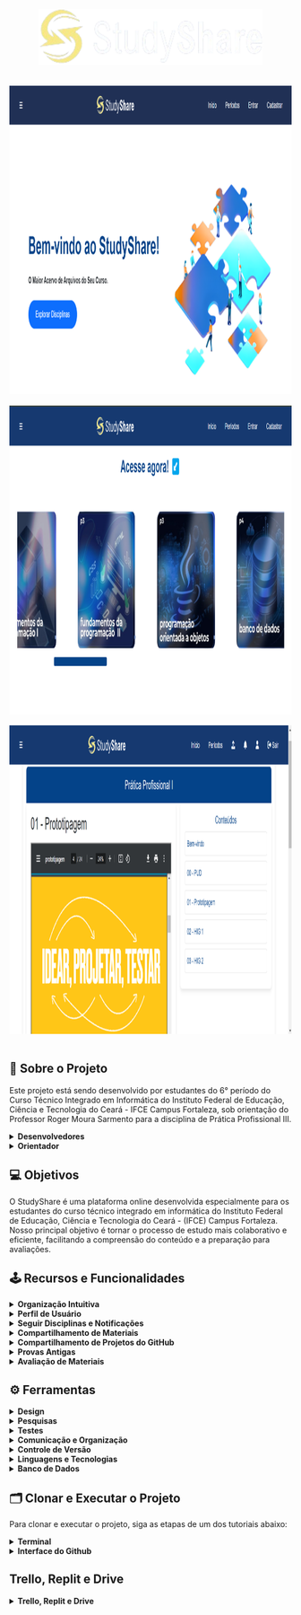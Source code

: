 <div  align="center">
<br><img src="https://github.com/Page-Makers/StudyShare/blob/main/Design/imagens/logo.png"  height= "100px" width="400px"/><br><br><br>
<img src="https://github.com/Page-Makers/StudyShare/blob/main/Design/imagens/index.png"  height= "550px" width="1550px"/><br><br>
<img src="https://github.com/Page-Makers/StudyShare/blob/main/Design/imagens/disciplinas.png"  height= "550px" width="1550px"/><br><br>
<img src="https://github.com/Page-Makers/StudyShare/blob/main/Design/imagens/conteudos.png"  height= "550px" width="1550px"/><br><br>
</div>
<section>
<h2>🔎 Sobre o Projeto</h2>
<p>Este projeto está sendo desenvolvido por estudantes do 6° período do Curso Técnico Integrado em Informática do Instituto Federal de Educação, Ciência e Tecnologia do Ceará - IFCE Campus Fortaleza, sob orientação do Professor Roger Moura Sarmento para a disciplina de Prática Profissional III.</p>

<details>
<summary><b>Desenvolvedores</b></summary>
<ul>
<li>Davi Alves Macêdo</li>
<li>Geissy Kelly Nascimento Neves</li>
<li>Jadise Lane Silva dos Santos</li>
<li>Larissa dos Santos Holanda</li>
<li>Michael Gentil Alexandre</li>
</ul>
</details>

<details>
<summary><b>Orientador</b></summary>
<ul>
<li>Roger Moura Sarmento</li>
</ul>
</details>
</section>

<h2>💻 Objetivos</h2>

O StudyShare é uma plataforma online desenvolvida especialmente para os estudantes do curso técnico integrado em informática do Instituto Federal de Educação, Ciência e Tecnologia do Ceará - (IFCE) Campus Fortaleza. <br>Nosso principal objetivo é tornar o processo de estudo mais colaborativo e eficiente, facilitando a compreensão do conteúdo e a preparação para avaliações.

<h2>🕹 Recursos e Funcionalidades</h2>

<details><summary><b>Organização Intuitiva</b></summary>
A estrutura do site é intuitiva, dividida em períodos (P1, P2, P3, P4, P5, P6) e compreende um total de 17 disciplinas específicas do curso de informática. Para uma experiência personalizada, os usuários podem criar uma conta, acessando recursos adicionais como a visualização de notificações, perfil de usuário e a capacidade de seguir disciplinas específicas.
</details>

<details><summary><b>Perfil de Usuário</b></summary>
O perfil de usuário oferece a oportunidade de personalizar a experiência na plataforma, permitindo adicionar uma foto de perfil e visualizar a lista das disciplinas seguidas, proporcionando acesso direto ao conteúdo relacionado a essas disciplinas.
</details>

<details><summary><b>Seguir Disciplinas e Notificações</b></summary>
Os usuários têm a liberdade de seguir disciplinas de seu interesse, recebendo notificações sempre que novos conteúdos ou avaliações são adicionados.
</details>

<details><summary><b>Compartilhamento de Materiais</b></summary>
Uma característica fundamental é a possibilidade de compartilhar materiais de estudo entre os usuários. O conteúdo é avaliado pela equipe de desenvolvedores antes de ser disponibilizado, garantindo qualidade e relevância.
</details>

<details><summary><b>Compartilhamento de Projetos do GitHub</b></summary>
Para além dos materiais, os usuários podem compartilhar links de projetos do GitHub relacionados a determinada disciplina, ampliando o compartilhamento de recursos e conhecimentos.
</details>

<details><summary><b>Provas Antigas</b></summary>
O site disponibiliza provas antigas para facilitar a compreensão do conteúdo e familiarizar os alunos com o modelo de prova que determinado professor costuma aplicar.
</details>

<details><summary><b>Avaliação de Materiais</b></summary>
Os usuários podem avaliar a eficácia dos materiais disponíveis, contribuindo assim para a qualidade geral do conteúdo da disciplina, atribuindo até 5 estrelas.
</details>

<h2>⚙ Ferramentas</h2>

<details><summary><b>Design</b></summary>
<h4>Figma</h4>Uma ferramenta de design de interface do usuário baseada em navegador que permite colaboração em tempo real entre designers.
<h4>Pinterest</h4>Uma plataforma online que permite aos usuários descobrir, salvar e compartilhar ideias e inspirações visuais.
<h4>Canva</h4>Uma ferramenta de design gráfico online que oferece uma ampla gama de recursos para criar designs personalizados.
</details>

<details><summary><b>Pesquisas</b></summary>
<h4>Google Chrome</h4>Um navegador da web desenvolvido pelo Google.
<h4>Youtube</h4>Uma plataforma de compartilhamento de vídeos onde os usuários podem assistir, carregar, comentar e compartilhar vídeos de diversos temas.
<h4>Monica</h4>Um assistente de IA tudo-em-um equipado com os modelos de IA mais avançados.
<h4>ChatGPT</h4>Um modelo de linguagem de inteligência artificial desenvolvido pela OpenAI.
<h4>CodePen</h4>Uma plataforma de desenvolvimento front-end que permite aos usuários escrever e compartilhar código HTML, CSS e JavaScript de forma colaborativa.
<h4>Stack Overflow</h4>Uma comunidade online voltada para programadores e desenvolvedores de software.
</details>

<details><summary><b>Testes</b></summary>
<h4>Replit</h4>Uma plataforma online que oferece um ambiente de desenvolvimento integrado (IDE) na nuvem.
<h4>VSCode</h4>Um editor de código-fonte desenvolvido pela Microsoft, com suporte a diversas linguagens de programação e extensões para facilitar o desenvolvimento.
</details>

<details><summary><b>Comunicação e Organização</b></summary>
<h4>Whatsapp</h4>Um aplicativo de mensagens instantâneas.
<h4>Trello</h4>Uma ferramenta de gestão de projetos baseada em quadros.
<h4>Gmail</h4>Um serviço de e-mail baseado na web desenvolvido pelo Google.
</details>

<details><summary><b>Controle de Versão</b></summary>
<h4>Github</h4>Uma plataforma de hospedagem de código-fonte que oferece controle de versão usando o sistema de controle de versão Git.
</details>

<details><summary><b>Linguagens e Tecnologias</b></summary>
<h4>HTML</h4>Uma linguagem de marcação utilizada para criar e estruturar páginas da web.
<h4>CSS</h4>Uma linguagem de estilo utilizada para definir a apresentação de documentos HTML.
<h4>JavaScript</h4>Uma linguagem de programação de alto nível usada principalmente para criar interatividade em páginas da web.
<h4>Node.js</h4>Um ambiente de execução JavaScript do lado do servidor.
</details>

<details><summary><b>Banco de Dados</b></summary>
<h4>FireBase</h4>Uma plataforma de desenvolvimento de aplicativos da web e móveis do Google que oferece uma variedade de serviços.
</details>

<h2>🗂 Clonar e Executar o Projeto</h2>

Para clonar e executar o projeto, siga as etapas de um dos tutoriais abaixo:

<details><summary><b>Terminal</b></summary>
1. Abra o terminal e navegue até o diretório onde deseja clonar o projeto.<br><br>
2. Execute o seguinte comando para clonar o repositório:<br>
git clone https://github.com/Page-Makers/StudyShare.git<br><br>
3. Navegue até o diretório do projeto:<br>
cd studyshare<br><br>
4. Instale as dependências do projeto:<br>
npm install<br><br>
5. Execute os comandos:<br>
node app.js<br>
npm start<br><br>

O projeto será executado localmente e você poderá acessá-lo em seu navegador no endereço `http://localhost:3000`.<br>
<h3>Agora você está pronto para explorar o StudyShare e todas as suas funcionalidades!</h3>

</details>

<details><summary><b>Interface do Github</b></summary>

1. Visite a página do repositório do projeto StudyShare no GitHub.<br>
https://github.com/Page-Makers/StudyShare<br><br>
2. No canto superior direito da página do repositório, clique no botão "Code".<br><br>
3. Em seguida, clique em "Download ZIP".<br><br>
4. Após o download, extraia o arquivo ZIP para a pasta de sua escolha no seu computador.<br><br>
5. Abra o VSCode<br><br>
6. Abra a pasta do projeto<br><br>
7. Abra o terminal do VSCode clicando em:
   ctrl '<br><br>
8.Execute o comando abaixo para instalar as dependências do projeto:<br>
npm install<br><br>
10. Após a instalação das dependências, execute os comando<br>
node app.js<br>
npm start<br><br>

O projeto será executado localmente e você poderá acessá-lo em seu navegador no endereço `http://localhost:3000`.<br>
<h3>Agora você está pronto para explorar o StudyShare e todas as suas funcionalidades!</h3>

</details>

<h2>Trello, Replit e Drive</h2>
<details>
<summary><b>Trello, Replit e Drive</b></summary>
Trello
https://trello.com/invite/b/VWxv81X0/ATTIeba771e9a84513e6694592333d5578beE162F4CF/sprint<br><br>

Replit
https://replit.com/@cttpagemakers/StudyShare-20<br><br>

Drive
https://drive.google.com/drive/folders/1cbspiSOG2AxwPPCNOwB2-jdg3s4n-NJf?usp=drive_link<br><br>
</details>

